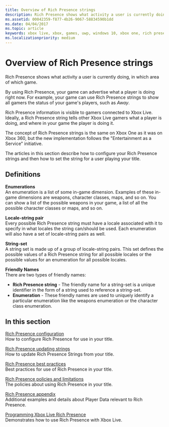 ```yaml
---
title: Overview of Rich Presence strings
description: Rich Presence shows what activity a user is currently doing, in which area of which game.
ms.assetid: 00042359-f877-4b26-9067-58834590b1dd
ms.date: 04/04/2017
ms.topic: article
keywords: xbox live, xbox, games, uwp, windows 10, xbox one, rich presence
ms.localizationpriority: medium
---
```


# Overview of Rich Presence strings

Rich Presence shows what activity a user is currently doing, in which area of which game.

By using Rich Presence, your game can advertise what a player is doing right now.
For example, your game can use Rich Presence strings to show all gamers the status of your game's players, such as *Away*.

Rich Presence information is visible to gamers connected to Xbox Live.
Ideally, a Rich Presence string tells other Xbox Live gamers what a player is doing, and where in your game the player is doing it.

The concept of Rich Presence strings is the same on Xbox One as it was on Xbox 360, but the new implementation follows the "Entertainment as a Service" initiative.

The articles in this section describe how to configure your Rich Presence strings and then how to set the string for a user playing your title.


## Definitions

**Enumerations**  
An enumeration is a list of some in-game dimension.
Examples of these in-game dimensions are weapons, character classes, maps, and so on.
You can show a list of the possible weapons in your game, a list of all the possible character classes or maps, and so on.

**Locale-string pair**  
Every possible Rich Presence string must have a locale associated with it to specify in what locales the string can/should be used.
Each enumeration will also have a set of locale-string pairs as well.

**String-set**  
A string set is made up of a group of locale-string pairs.
This set defines the possible values of a Rich Presence string for all possible locales or the possible values for an enumeration for all possible locales.

**Friendly Names**  
There are two types of friendly names:
* **Rich Presence string** - The friendly name for a string-set is a unique identifier in the form of a string used to reference a string-set.
* **Enumeration** - These friendly names are used to uniquely identify a particular enumeration like the weapons enumeration or the character class enumeration.


## In this section

[Rich Presence configuration](rich-presence-strings-configuration.md)  
How to configure Rich Presence for use in your title.

[Rich Presence updating strings](rich-presence-strings-updating-strings.md)  
How to update Rich Presence Strings from your title.

[Rich Presence best practices](rich-presence-strings-best-practices.md)  
Best practices for use of Rich Presence in your title.

[Rich Presence policies and limitations](rich-presence-strings-policies-and-limitations.md)  
The policies about using Rich Presence in your title.

[Rich Presence appendix](rich-presence-strings-appendix.md)  
Additional examples and details about Player Data relevant to Rich Presence.

[Programming Xbox Live Rich Presence](programming-rich-presence.md)  
Demonstrates how to use Rich Presence with Xbox Live.

